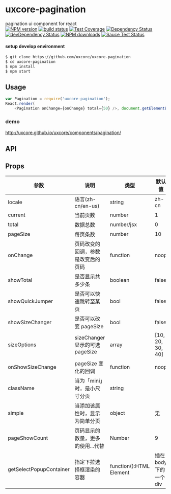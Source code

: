 # uxcore-pagination

pagination ui component for react  
[![NPM version][npm-image]][npm-url]
[![build status][travis-image]][travis-url]
[![Test Coverage][coveralls-image]][coveralls-url]
[![Dependency Status][dep-image]][dep-url]
[![devDependency Status][devdep-image]][devdep-url] 
[![NPM downloads][downloads-image]][npm-url]
[![Sauce Test Status][sauce-image]][sauce-url]

[npm-image]: http://img.shields.io/npm/v/uxcore-pagination.svg?style=flat-square
[npm-url]: http://npmjs.org/package/uxcore-pagination
[travis-image]: https://img.shields.io/travis/uxcore/uxcore-pagination.svg?style=flat-square
[travis-url]: https://travis-ci.org/uxcore/uxcore-pagination
[coveralls-image]: https://img.shields.io/coveralls/uxcore/uxcore-pagination.svg?style=flat-square
[coveralls-url]: https://coveralls.io/r/uxcore/uxcore-pagination?branch=master
[dep-image]: http://img.shields.io/david/uxcore/uxcore-pagination.svg?style=flat-square
[dep-url]: https://david-dm.org/uxcore/uxcore-pagination
[devdep-image]: http://img.shields.io/david/dev/uxcore/uxcore-pagination.svg?style=flat-square
[devdep-url]: https://david-dm.org/uxcore/uxcore-pagination#info=devDependencies
[downloads-image]: https://img.shields.io/npm/dm/uxcore-pagination.svg
[sauce-image]: https://saucelabs.com/browser-matrix/uxcore-pagination.svg
[sauce-url]: https://saucelabs.com/u/uxcore-pagination

#### setup develop environment

```sh
$ git clone https://github.com/uxcore/uxcore-pagination
$ cd uxcore-pagination
$ npm install
$ npm start
```

## Usage

```js
var Pagination = require('uxcore-pagination');
React.render(
	<Pagination onChange={onChange} total={50} />, document.getElementById('target'));
```

### demo
http://uxcore.github.io/uxcore/components/pagination/

## API

## Props

|参数|说明|类型|默认值|
|---|----|---|------|
|locale|语言(zh-cn/en-us)|string|zh-cn|
|current|当前页数|number|1|
|total|数据总数|number/jsx|0|
|pageSize|每页条数|number|10|
|onChange|页码改变的回调，参数是改变后的页码|function|noop|
|showTotal|是否显示共多少条|boolean|false|
|showQuickJumper|是否可以快速跳转至某页|bool|false|
|showSizeChanger|是否可以改变 pageSize|bool|false|
|sizeOptions|sizeChanger 显示的可选 pageSize|array|[10, 20, 30, 40]|
|onShowSizeChange|pageSize 变化的回调|function|noop|
|className|当为「mini」时，是小尺寸分页|string||
|simple|当添加该属性时，显示为简单分页|object|无|
|pageShowCount|页码显示的数量，更多的使用...代替|Number|9|
|getSelectPopupContainer|指定下拉选择框渲染的容器|function():HTML Element|插在 body 下的一个 div|

